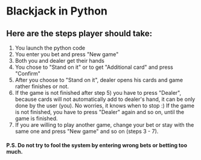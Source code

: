 # Blackjack in Python
## Here are the steps player should take:

1) You launch the python code
2) You enter you bet and press "New game"
3) Both you and dealer get their hands
4) You chose to "Stand on it" or to get "Additional card" and press "Confirm"
5) After you choose to "Stand on it", dealer opens his cards and game rather finishes or not.
6) If the game is not finished after step 5) you have to press "Dealer", because cards will not automatically add to
dealer's hand, it can be only done by the user (you). No worries, it knows when to stop :) If the game is not finished,
you have to press "Dealer" again and so on, until the game is finished.
7) If you are willing to play another game, change your bet or stay with the same one and press "New game" and so on (steps 3 - 7).

#### P.S. Do not try to fool the system by entering wrong bets or betting too much.
